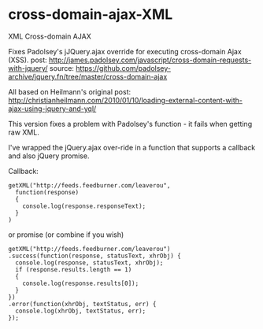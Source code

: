 # cross-domain-ajax-XML
XML Cross-domain AJAX

Fixes Padolsey's jJQuery.ajax override for executing cross-domain Ajax (XSS).
post: http://james.padolsey.com/javascript/cross-domain-requests-with-jquery/
source: https://github.com/padolsey-archive/jquery.fn/tree/master/cross-domain-ajax

All based on Heilmann's original post: http://christianheilmann.com/2010/01/10/loading-external-content-with-ajax-using-jquery-and-yql/

This version fixes a problem with Padolsey's function - it fails when getting raw XML.

I've wrapped the jQuery.ajax over-ride in a function that supports a callback and also jQuery promise.

Callback:
```
getXML("http://feeds.feedburner.com/leaverou",
  function(response)
  {
  	console.log(response.responseText);
  }
)
```
or promise (or combine if you wish)
```
getXML("http://feeds.feedburner.com/leaverou")
.success(function(response, statusText, xhrObj) {
  console.log(response, statusText, xhrObj);
  if (response.results.length == 1)
  {
  	console.log(response.results[0]);
  }
})
.error(function(xhrObj, textStatus, err) {
  console.log(xhrObj, textStatus, err);
});
```
